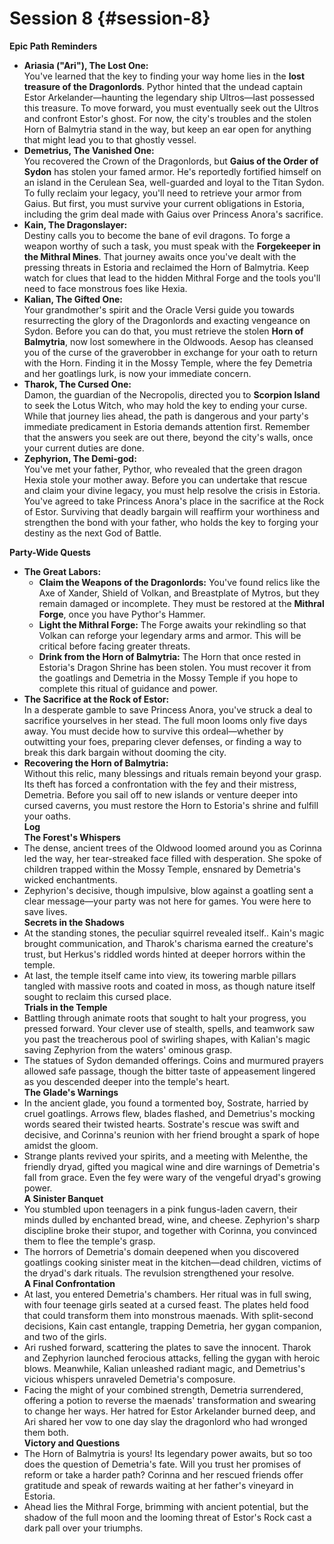 # Session 8 {#session-8}

**Epic Path Reminders**

* **Ariasia ("Ari"), The Lost One:**  
  You've learned that the key to finding your way home lies in the **lost treasure of the Dragonlords**. Pythor hinted that the undead captain Estor Arkelander—haunting the legendary ship Ultros—last possessed this treasure. To move forward, you must eventually seek out the Ultros and confront Estor's ghost. For now, the city's troubles and the stolen Horn of Balmytria stand in the way, but keep an ear open for anything that might lead you to that ghostly vessel.  
* **Demetrius, The Vanished One:**  
  You recovered the Crown of the Dragonlords, but **Gaius of the Order of Sydon** has stolen your famed armor. He's reportedly fortified himself on an island in the Cerulean Sea, well-guarded and loyal to the Titan Sydon. To fully reclaim your legacy, you'll need to retrieve your armor from Gaius. But first, you must survive your current obligations in Estoria, including the grim deal made with Gaius over Princess Anora's sacrifice.  
* **Kain, The Dragonslayer:**  
  Destiny calls you to become the bane of evil dragons. To forge a weapon worthy of such a task, you must speak with the **Forgekeeper in the Mithral Mines**. That journey awaits once you've dealt with the pressing threats in Estoria and reclaimed the Horn of Balmytria. Keep watch for clues that lead to the hidden Mithral Forge and the tools you'll need to face monstrous foes like Hexia.  
* **Kalian, The Gifted One:**  
  Your grandmother's spirit and the Oracle Versi guide you towards resurrecting the glory of the Dragonlords and exacting vengeance on Sydon. Before you can do that, you must retrieve the stolen **Horn of Balmytria**, now lost somewhere in the Oldwoods. Aesop has cleansed you of the curse of the graverobber in exchange for your oath to return with the Horn. Finding it in the Mossy Temple, where the fey Demetria and her goatlings lurk, is now your immediate concern.  
* **Tharok, The Cursed One:**  
  Damon, the guardian of the Necropolis, directed you to **Scorpion Island** to seek the Lotus Witch, who may hold the key to ending your curse. While that journey lies ahead, the path is dangerous and your party's immediate predicament in Estoria demands attention first. Remember that the answers you seek are out there, beyond the city's walls, once your current duties are done.  
* **Zephyrion, The Demi-god:**  
  You've met your father, Pythor, who revealed that the green dragon Hexia stole your mother away. Before you can undertake that rescue and claim your divine legacy, you must help resolve the crisis in Estoria. You've agreed to take Princess Anora's place in the sacrifice at the Rock of Estor. Surviving that deadly bargain will reaffirm your worthiness and strengthen the bond with your father, who holds the key to forging your destiny as the next God of Battle.

**Party-Wide Quests**

* **The Great Labors:**  
  * **Claim the Weapons of the Dragonlords:** You've found relics like the Axe of Xander, Shield of Volkan, and Breastplate of Mytros, but they remain damaged or incomplete. They must be restored at the **Mithral Forge**, once you have Pythor's Hammer.  
  * **Light the Mithral Forge:** The Forge awaits your rekindling so that Volkan can reforge your legendary arms and armor. This will be critical before facing greater threats.  
  * **Drink from the Horn of Balmytria:** The Horn that once rested in Estoria's Dragon Shrine has been stolen. You must recover it from the goatlings and Demetria in the Mossy Temple if you hope to complete this ritual of guidance and power.  
* **The Sacrifice at the Rock of Estor:**  
  In a desperate gamble to save Princess Anora, you've struck a deal to sacrifice yourselves in her stead. The full moon looms only five days away. You must decide how to survive this ordeal—whether by outwitting your foes, preparing clever defenses, or finding a way to break this dark bargain without dooming the city.  
* **Recovering the Horn of Balmytria:**  
  Without this relic, many blessings and rituals remain beyond your grasp. Its theft has forced a confrontation with the fey and their mistress, Demetria. Before you sail off to new islands or venture deeper into cursed caverns, you must restore the Horn to Estoria's shrine and fulfill your oaths.  
  **Log**   
  **The Forest's Whispers**  
* The dense, ancient trees of the Oldwood loomed around you as Corinna led the way, her tear-streaked face filled with desperation. She spoke of children trapped within the Mossy Temple, ensnared by Demetria's wicked enchantments.  
* Zephyrion's decisive, though impulsive, blow against a goatling sent a clear message—your party was not here for games. You were here to save lives.  
  **Secrets in the Shadows**  
* At the standing stones, the peculiar squirrel revealed itself.. Kain's magic brought communication, and Tharok's charisma earned the creature's trust, but Herkus's riddled words hinted at deeper horrors within the temple.  
* At last, the temple itself came into view, its towering marble pillars tangled with massive roots and coated in moss, as though nature itself sought to reclaim this cursed place.  
  **Trials in the Temple**  
* Battling through animate roots that sought to halt your progress, you pressed forward. Your clever use of stealth, spells, and teamwork saw you past the treacherous pool of swirling shapes, with Kalian's magic saving Zephyrion from the waters' ominous grasp.  
* The statues of Sydon demanded offerings. Coins and murmured prayers allowed safe passage, though the bitter taste of appeasement lingered as you descended deeper into the temple's heart.  
  **The Glade's Warnings**  
* In the ancient glade, you found a tormented boy, Sostrate, harried by cruel goatlings. Arrows flew, blades flashed, and Demetrius's mocking words seared their twisted hearts. Sostrate's rescue was swift and decisive, and Corinna's reunion with her friend brought a spark of hope amidst the gloom.  
* Strange plants revived your spirits, and a meeting with Melenthe, the friendly dryad, gifted you magical wine and dire warnings of Demetria's fall from grace. Even the fey were wary of the vengeful dryad's growing power.  
  **A Sinister Banquet**  
* You stumbled upon teenagers in a pink fungus-laden cavern, their minds dulled by enchanted bread, wine, and cheese. Zephyrion's sharp discipline broke their stupor, and together with Corinna, you convinced them to flee the temple's grasp.  
* The horrors of Demetria's domain deepened when you discovered goatlings cooking sinister meat in the kitchen—dead children, victims of the dryad's dark rituals. The revulsion strengthened your resolve.  
  **A Final Confrontation**  
* At last, you entered Demetria's chambers. Her ritual was in full swing, with four teenage girls seated at a cursed feast. The plates held food that could transform them into monstrous maenads. With split-second decisions, Kain cast entangle, trapping Demetria, her gygan companion, and two of the girls.  
* Ari rushed forward, scattering the plates to save the innocent. Tharok and Zephyrion launched ferocious attacks, felling the gygan with heroic blows. Meanwhile, Kalian unleashed radiant magic, and Demetrius's vicious whispers unraveled Demetria's composure.  
* Facing the might of your combined strength, Demetria surrendered, offering a potion to reverse the maenads' transformation and swearing to change her ways. Her hatred for Estor Arkelander burned deep, and Ari shared her vow to one day slay the dragonlord who had wronged them both.  
  **Victory and Questions**  
* The Horn of Balmytria is yours\! Its legendary power awaits, but so too does the question of Demetria's fate. Will you trust her promises of reform or take a harder path? Corinna and her rescued friends offer gratitude and speak of rewards waiting at her father's vineyard in Estoria.  
* Ahead lies the Mithral Forge, brimming with ancient potential, but the shadow of the full moon and the looming threat of Estor's Rock cast a dark pall over your triumphs.
